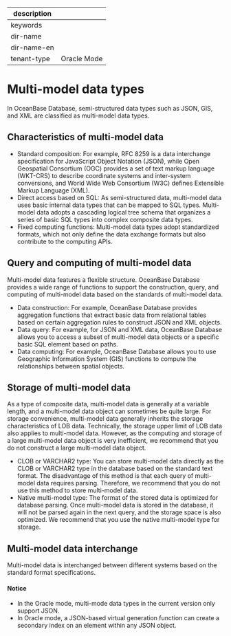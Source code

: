 |description||
|---|---|
|keywords||
|dir-name||
|dir-name-en||
|tenant-type|Oracle Mode|

# Multi-model data types

In OceanBase Database, semi-structured data types such as JSON, GIS, and XML are classified as multi-model data types. 

## Characteristics of multi-model data

* Standard composition: For example, RFC 8259 is a data interchange specification for JavaScript Object Notation (JSON), while Open Geospatial Consortium (OGC) provides a set of text markup language (WKT-CRS) to describe coordinate systems and inter-system conversions, and World Wide Web Consortium (W3C) defines Extensible Markup Language (XML). 
* Direct access based on SQL: As semi-structured data, multi-model data uses basic internal data types that can be mapped to SQL types. Multi-model data adopts a cascading logical tree schema that organizes a series of basic SQL types into complex composite data types. 
* Fixed computing functions: Multi-model data types adopt standardized formats, which not only define the data exchange formats but also contribute to the computing APIs. 

## Query and computing of multi-model data

Multi-model data features a flexible structure. OceanBase Database provides a wide range of functions to support the construction, query, and computing of multi-model data based on the standards of multi-model data. 

* Data construction: For example, OceanBase Database provides aggregation functions that extract basic data from relational tables based on certain aggregation rules to construct JSON and XML objects. 
* Data query: For example, for JSON and XML data, OceanBase Database allows you to access a subset of multi-model data objects or a specific basic SQL element based on paths. 
* Data computing: For example, OceanBase Database allows you to use Geographic Information System (GIS) functions to compute the relationships between spatial objects. 

## Storage of multi-model data

As a type of composite data, multi-model data is generally at a variable length, and a multi-model data object can sometimes be quite large. For storage convenience, multi-model data generally inherits the storage characteristics of LOB data. Technically, the storage upper limit of LOB data also applies to multi-model data. However, as the computing and storage of a large multi-model data object is very inefficient, we recommend that you do not construct a large multi-model data object. 

* CLOB or VARCHAR2 type: You can store multi-model data directly as the CLOB or VARCHAR2 type in the database based on the standard text format. The disadvantage of this method is that each query of multi-model data requires parsing. Therefore, we recommend that you do not use this method to store multi-model data. 
* Native multi-model type: The format of the stored data is optimized for database parsing. Once multi-model data is stored in the database, it will not be parsed again in the next query, and the storage space is also optimized. We recommend that you use the native multi-model type for storage. 

## Multi-model data interchange

Multi-model data is interchanged between different systems based on the standard format specifications. 

<main id="notice" type='notice'>
  <h4>Notice</h4>
  <ul>
  <li>In the Oracle mode, multi-mode data types in the current version only support JSON.</li>
  <li>In Oracle mode, a JSON-based virtual generation function can create a secondary index on an element within any JSON object.</li>
  </ul>
</main>